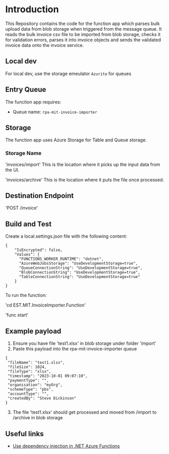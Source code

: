 # Introduction 
This Repository contains the code for the function app which parses bulk upload data from blob storage when triggered from the message queue. 
It reads the bulk invoice csv file to be imported from blob storage, checks it for validation errors, parses it into invoice objects and sends the validated invoice
data onto the invoice service.

## Local dev
For local dev, use the storage emeulator `Azurite` for queues

## Entry Queue
The function app requires:
- Queue name: `rpa-mit-invoice-importer`

## Storage
The function app uses Azure Storage for Table and Queue storage. 

### Storage Name

'invoices/import'
This is the location where it picks up the input data from the UI. 

'invoices/archive'
This is the location where it puts the file once processed. 

## Destination Endpoint

'POST /invoice'

## Build and Test
Create a local.settings.json file with the following content:
```
{
    "IsEncrypted": false,
    "Values": {
      "FUNCTIONS_WORKER_RUNTIME": "dotnet",
      "AzureWebJobsStorage": "UseDevelopmentStorage=true",
      "QueueConnectionString": "UseDevelopmentStorage=true",
      "BlobConnectionString": "UseDevelopmentStorage=true",
      "TableConnectionString": "UseDevelopmentStorage=true"
    }
}
```
To run the function:

'cd EST.MIT.InvoiceImporter.Function'

'func start'

## Example payload

1. Ensure you have file 'test1.xlsx' in blob storage under folder 'import'
2. Paste this payload into the rpa-mit-invoice-importer queue
```
{
 "fileName": "test1.xlsx",
 "fileSize": 1024,
 "fileType": "xlsx",
 "timestamp": "2023-10-01 09:07:10",
 "paymentType": "",
 "organisation": "myOrg",
 "schemeType": "pbs",
 "accountType": "",
 "createdBy": "Steve Dickinson"
}
```
3. The file 'test1.xlsx' should get processed and moved from /import to /archive in blob storage

## Useful links

- [Use dependency injection in .NET Azure Functions](https://learn.microsoft.com/en-us/azure/azure-functions/functions-dotnet-dependency-injection)
